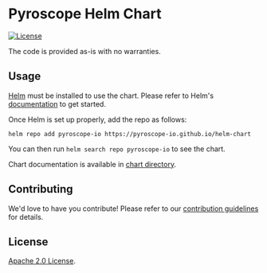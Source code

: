 # Pyroscope Helm Chart

[![License](https://img.shields.io/badge/License-Apache%202.0-blue.svg)](https://opensource.org/licenses/Apache-2.0)

The code is provided as-is with no warranties.

## Usage

[Helm](https://helm.sh) must be installed to use the chart.
Please refer to Helm's [documentation](https://helm.sh/docs/) to get started.

Once Helm is set up properly, add the repo as follows:

```console
helm repo add pyroscope-io https://pyroscope-io.github.io/helm-chart
```

You can then run `helm search repo pyroscope-io` to see the chart.

<!-- Keep full URL links to repo files because this README syncs from main to gh-pages.  -->
Chart documentation is available in [chart directory](ttps://github.com/pyroscope-io/helm-chart/blob/main/chart/pyroscope/README.md).

## Contributing

<!-- Keep full URL links to repo files because this README syncs from main to gh-pages.  -->
We'd love to have you contribute! Please refer to our [contribution guidelines](ttps://github.com/pyroscope-io/helm-chart/blob/main/CONTRIBUTING.md) for details.

## License

<!-- Keep full URL links to repo files because this README syncs from main to gh-pages.  -->
[Apache 2.0 License](https://github.com/pyroscope-io/helm-chart/blob/main/LICENSE).